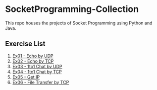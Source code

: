 # SocketProgramming-Collection
This repo houses the projects of Socket Programming using Python and Java.

## Exercise List
1. <a href="./ex01-udp-echo">Ex01 - Echo by UDP</a>
2. <a href="./ex02-tcp-echo">Ex02 - Echo by TCP</a>
3. <a href="./ex03-udp-chat-cs-1to1">Ex03 - 1to1 Chat by UDP</a>
4. <a href="./ex04-tcp-chat-cs-1to1">Ex04 - 1to1 Chat by TCP</a>
5. <a href="./ex05-get-ip">Ex05 - Get IP</a>
6. <a href="./ex06-tcp-file-transfer-cs">Ex06 - File Transfer by TCP</a>
